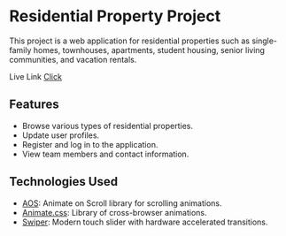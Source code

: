 # Residential Property Project

This project is a web application for residential properties such as single-family homes, townhouses, apartments, student housing, senior living communities, and vacation rentals.

Live Link  [Click](https://shelterzone-rasel.surge.sh/)

## Features

- Browse various types of residential properties.
- Update user profiles.
- Register and log in to the application.
- View team members and contact information.

## Technologies Used

- [AOS](https://michalsnik.github.io/aos/): Animate on Scroll library for scrolling animations.
- [Animate.css](https://animate.style/): Library of cross-browser animations.
- [Swiper](https://swiperjs.com/): Modern touch slider with hardware accelerated transitions.
